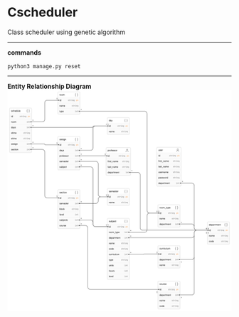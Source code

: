# Cscheduler
Class scheduler using genetic algorithm
***
**commands**
```
python3 manage.py reset
```
***
**Entity Relationship Diagram**
![Entity Relationship Diagram](images/entity-relationship-diagram.png)